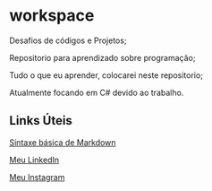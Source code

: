 # workspace

Desafios de códigos e Projetos;

Repositorio  para aprendizado sobre programação;

Tudo o que eu aprender, colocarei neste repositorio;

Atualmente focando em C# devido ao trabalho.

## Links Úteis

[Sintaxe básica de Markdown](https://www.markdownguide.org/getting-started/)

[Meu LinkedIn](https://www.linkedin.com/in/luizgustavozanoni/)

[Meu Instagram](https://www.instagram.com/luiz.gzanoni/)
